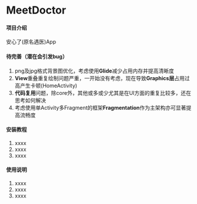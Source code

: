 # MeetDoctor

#### 项目介绍
安心了(原名遇医)App

#### 待完善（潜在会引发bug）
1. png及jpg格式背景图优化，考虑使用**Glide**减少占用内存并提高清晰度
2. **View**重叠重复绘制问题严重，一开始没有考虑，现在导致**Graphics层**占用过高产生卡顿(HomeActivity)
3. **代码复用**问题，除core外，其他或多或少尤其是在UI方面的重复比较多，还在思考如何解决
4. 考虑使用单Activity多Fragment的框架**Fragmentation**作为主架构亦可显著提高流畅度

#### 安装教程

1. xxxx
2. xxxx
3. xxxx

#### 使用说明

1. xxxx
2. xxxx
3. xxxx